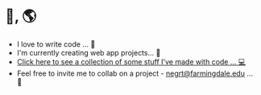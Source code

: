 # 👋, 🌎
* I love to write code ... 🥰 
* I'm currently creating web app projects... 💼 
* [Click here to see a collection of some stuff I've made with code ... 💻](https://timothynegron.github.io/My-Projects/)
* Feel free to invite me to collab on a project - negrt@farmingdale.edu ... 🤝
